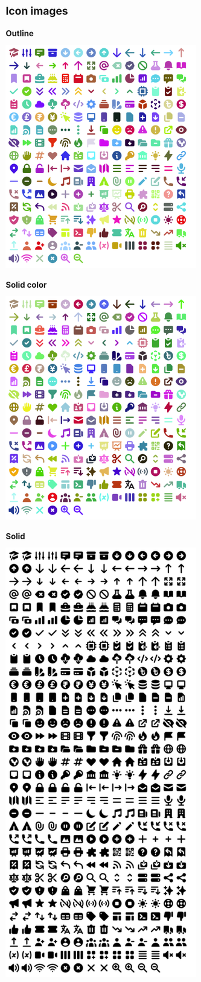 # Icon images

## Outline

<p align="center">
<img width="650" src="/static/images/heros-optimized.png" />
</p>

## Solid color

<p align="center">
<img width="650" src="/static/images/heros-solid-color-optimized.png" />
</p>

## Solid

<p align="center">
<img width="650" src="/static/images/heros-solid-optimized.png" />
</p>
